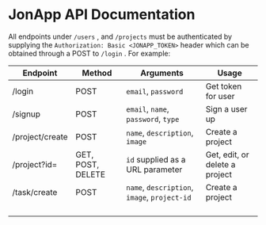 # JonApp API Documentation

All endpoints under `/users` , and `/projects` must be authenticated by supplying the `Authorization: Basic <JONAPP_TOKEN>` header which can be obtained through a POST to `/login` . For example:

| Endpoint                     | Method | Arguments             | Usage              |
| ---------------------------- | ------ | --------------------- | ------------------ |
| /login                     | POST  | `email`, `password` | Get token for user |
| /signup | POST | `email`, `name`, `password`, `type` | Sign a user up |
| /project/create | POST | `name`, `description`, `image` | Create a project |
| /project?id=<id> | GET, POST, DELETE | `id` supplied as a URL parameter | Get, edit, or delete a project |
| /task/create | POST | `name`, `description`, `image`, `project-id` | Create a project |
|  |  |  |  |
|  |  |  |  |
|  |  |  |  |
|  |  |  |  |

